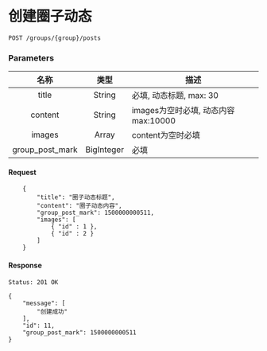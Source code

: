 # 创建圈子动态

```
POST /groups/{group}/posts
```

### Parameters

| 名称 | 类型 | 描述 |
|:----:|:----:|----|
| title | String | 必填, 动态标题, max: 30 |
| content | String | images为空时必填, 动态内容 max:10000|
| images | Array | content为空时必填 |
| group_post_mark | BigInteger | 必填 |

#### Request
```json5
    {
        "title": "圈子动态标题",
        "content": "圈子动态内容",
        "group_post_mark": 1500000000511,
        "images": [
            { "id" : 1 },
            { "id" : 2 }
        ]
    }
```

#### Response

```
Status: 201 OK
```
```json5
{
    "message": [
        "创建成功"
    ],
    "id": 11,
    "group_post_mark": 1500000000511
}
```
